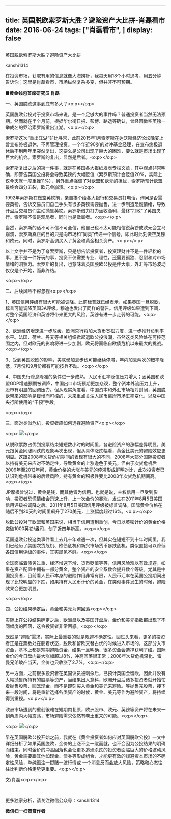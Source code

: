 
---
title:  英国脱欧索罗斯大胜？避险资产大比拼-肖磊看市
date: 2016-06-24
tags: ["肖磊看市", ]
display: false
---


## 



英国脱欧索罗斯大胜？避险资产大比拼




kanshi1314




在投资市场，获取有用的信息就像大海捞针，我每天用18个小时思考，用五分钟告诉你；这里是肖磊看市，市场纵然复杂多变，但并非不可预期。


**■黄金钱包首席研究员 肖磊**



一、英国脱欧这事到底有多大？<o:p></o:p>

英国脱欧公投对于投资市场来说，是一个足够大的事件吗？普通投资者当然无法预期。然而就在半个月前，根据华尔街日报、彭博、路透等确认，曾经因做空英镑一举成名的乔治索罗斯重出江湖。<o:p></o:p>

索罗斯这次“重出江湖”非比寻常，此前2015年1月索罗斯在达沃斯经济论坛晚宴上曾宣布终极退休，不再管理投资。一个年近90岁的对冲基金经理，在宣布终极退休后不到两年里突然复出，这要么是公司出现了巨大的困难，要么就是市场出现了巨大的机会。索罗斯的复出，显然是后者。<o:p></o:p>

索罗斯复出之后的第一件事，就是在英国各大报纸发表专栏文章，其中观点非常明确，即警告英国公投将会导致英镑的大幅贬值（索罗斯预计会贬值20%，实际上仅今天就一度重挫11%），另外重点强调了对欧盟和欧元的担忧，索罗斯预计欧盟最终会四分五裂，欧元会崩溃。<o:p></o:p>

1992年索罗斯在做空英镑前，亲自挨个给各大银行和交易员打电话，询问是否需要英镑，告诉交易员们自己手头有很多英镑需要抛售，进一步制造恐慌情绪，导致开盘后交易员们主动抛售英镑。索罗斯借力打力坐收渔利，最终“打败”了英国央行。索罗斯不仅是观局者，同时也是做局者。<o:p></o:p>

当然，索罗斯的话不可不信不可全信，他自己也不太可能相信说英镑或欧元会立马崩溃，索罗斯真正的目的只是向市场和“同类”传递一个信号，即此时此刻做空英镑和欧元。同时，索罗斯高调买入了黄金和黄金相关资产。<o:p></o:p>

以上文字并不是为了夸索罗斯，只是想告诉投资者，投资理财并不是一件轻松的事，更不是一件好玩的事，投资不仅需要专业、理性，还需要孤独、忍耐和对市场情绪的洞察力。索罗斯的复出，也意味着英国脱欧公投是件大事，外汇等市场波动仅仅是个开始，而非终结。

<o:p></o:p>

二、后续风险不容忽视<o:p></o:p>

1、英国信用评级有很大可能被调降。此前标普就已经表示，如果英国一旦脱欧，标普可能调降英国3A评级。穆迪也发出了同样的警告。信用评级如果遭到下调，对整个英国经济和英镑将带来更大的风险，英镑有进一步走弱的可能。<o:p></o:p>

2、欧洲经济增速进一步放缓，欧洲央行将加大货币宽松力度，进一步推升负利率水平。法国、荷兰、丹麦等相关组织掀起退欧公投浪潮，虽然这类风险处在可控范围之内，但对欧元的影响将进一步加剧，欧元将面临自欧债危机以来最大的挑战。<o:p></o:p>

3、受到英国脱欧的影响，美联储加息步伐可能继续停滞，年内加息两次的概率降低，7月份和9月份都有可能按兵不动。<o:p></o:p>

4、中国央行降息降准的条件进一步成熟，人民币汇率贬值压力增大；因英国和欧盟GDP增速预期被调降，中国出口市场预期更加悲观，整个资本外流压力上升，股市有明显的回调压力。但从现实角度看，中国资本和外汇市场相对封闭，英国脱欧带来的影响是缓慢而可控的，未来重点关注人民币离岸市场汇率变化，以及中国央行所使用的“干预”手段。

<o:p></o:p>

三、面对类似危机，投资者应如何选择避险资产<o:p></o:p>

<o:p>&nbsp;<img data-s="300,640" data-type="png" src="http://mmbiz.qpic.cn/mmbiz/rIYcHn0KrPS7batxP15GX6avwicdf4yC6ZQyYaTtKUKLVAFFtvduGRuguEiaO5fsjia85ficzJ7KUn2taKnqlRm3Ug/0?wx_fmt=png" data-ratio="0.5071942446043165" data-w=""/></o:p>

从脱欧票数占优到投票结束短短数小时的时间里，各避险资产的涨幅差异明显，美元跟黄金同涨同跌的现象再次出现，但从具体涨跌幅看，黄金比美元的避险效应更明显。这跟2008年次贷危机期间的表现有很大的不同，2008年大部分国际投资者以持有美元来应对不确定性，导致黄金的上涨逊色于美元，但由于次贷危机后2009年至2012年间，黄金价格的大涨与美元的停滞形成鲜明对比，此次投资者已认识到危机带来的后续风险，持有黄金的积极性要比2008年次贷危机期间高。<o:p></o:p>

JP摩根曾说过，黄金是钱，而其他皆为信用。也就是说，主权信用一旦受到影响，投资者恐慌情绪会迅速上升，上一次金价的暴涨，发生在2011年8月5日美国信用评级被调降之后。2011年8月5日美国信用评级被标普调降，国际黄金价格在随后不到20天的时间里飙升了270美元，上涨幅度超过16%。<o:p></o:p>

脱欧公投对于欧盟和英国来说，相当于信用遭到重创，今日以英镑计价的黄金价格突破1000英镑/盎司，创了近四年新高。<o:p></o:p>

英国退欧公投这类事件看上去几十年难遇一次，但其实在短短不到十年时间里，我们已经历了美国次贷危机、欧债危机和新兴市场货币暴跌危机。类似直接可以降低各国信用评级的事件，其实屡见不鲜。<o:p></o:p>

全球面临着债务过重、经济增速下滑、货币贬值等等，信用风险难以有效规避，如果在资产配置中拥有一部分黄金，整个资产的安全系数会提升数个等级。尤其是中国投资者，目前看人民币本身的避险作用非常有限，人民币汇率在英国公投期间出现了比较明显的下跌，如果持有人民币计价的黄金，在类似事件发生的时候，避险效果会更加明显。

<o:p></o:p>

四、公投结果确定后，黄金和美元为何回落<o:p></o:p>

实际上在公投结果确定之后，欧洲盘以及美国开盘后，金价和美元指数都出现了不同幅度的回落，这令投资者非常困惑。<o:p></o:p>

既然是“避险”需求，实际上最重要的就是规避不确定性。回过头来看，更多的投资者正是在票数处在胶着状态，脱欧和留欧交替占优的时候进入市场的，这部分入市资金，基本上都是短期避险资金，结果一旦明确，很多资金会选择获利了结。国际金价的今日盘内最大涨幅超过8%，冲高回落很正常；2008年次贷危机深化、雷曼兄弟破产当天，金价也只收涨了2.7%。<o:p></o:p>

另一方面，之前很多投资者在英国议员被刺杀后，已预计英国会留欧，因此并没有大幅抛售所持有的股票等资产，当结果出人意料，欧洲开盘后诸多投资者就开始忙着抛售股票、回笼现金，而不是即刻买入黄金和美元来避险。等抛售完股票，接下来一段时间，将是重新选择各类资产的时候，黄金、美元等作为避险资产，将持续得到重视。<o:p></o:p>

欧洲市场遭到的重创很难在短期内复原，欧洲股市、欧元、英镑等资产将在未来一到两周内大幅震荡，市场避险需求依然有卷土重来的可能。<o:p></o:p>

<o:p>&nbsp;<img data-s="300,640" data-type="jpeg" src="http://mmbiz.qpic.cn/mmbiz/rIYcHn0KrPS7batxP15GX6avwicdf4yC6C2FH1lVFp6c8vxibYlKf5lwvN8Rcic5MOApx0EtMYfHIlFzKWgUgkVvA/0?wx_fmt=jpeg" data-ratio="1.1996402877697843" data-w=""/></o:p>

早在英国脱欧公投开始之前，我就在《黄金投资者如何应对英国脱欧公投》一文中详细分析了如果英国脱欧，金价的上涨不会一蹴而就，也不会因为公投结果的明确而结束。同时金价的冲高回落也会让更多追涨杀跌的投资者面临巨大的价格波动风险，黄金需要跟其他如现金、债券等形成组合，才能更有效的规避资本市场的不确定性风险，单纯孤注一掷赌一波行情或&nbsp;一个消息反而会放大风险，策略和心态往往比判断价格走势更重要。<o:p></o:p>

文/肖磊<o:p></o:p>





 &nbsp; &nbsp; &nbsp;

 更多独家分析，请关注微信公众号：kanshi1314






**微信扫一扫赞赏作者**













